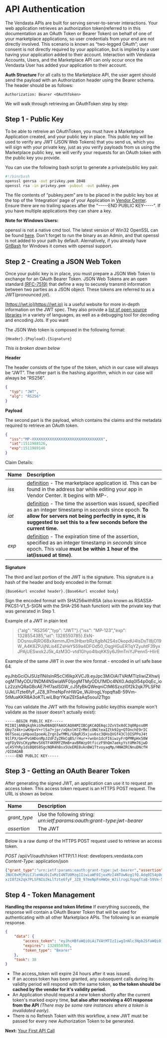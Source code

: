 # API Authentication

The Vendasta APIs are built for serving server-to-server interactions. Your web application retrieves an authorization token(referred to in this documentation as an OAuth Token or Bearer Token) on behalf of one of your marketplace applications, so user credentials from your end are not directly involved. This scenario is known as “two-legged OAuth”; user consent is not directly required by your application, but is implied by a user having your application added to their account. Interaction with Vendasta Accounts, Users, and the Marketplace API can only occur once the Vendasta User has added your application to their account.

**Auth Structure**
For all calls to the Marketplace API, the user agent should send the payload with an Authorization header using the Bearer schema. The header should be as follows:

```hljs
Authorization: Bearer <OAuthToken>
```

We will walk through retrieving an OAuthToken step by step:

## Step 1 - Public Key

To be able to retreive an OAuthToken, you must have a Marketplace Application created, and your public key in place. This public key will be used to verify any JWT (JSON Web Tokens) that you send us, which you will sign with your private key, just as you verify payloads from us using the Marketplace public key, we will verify your requests for an OAuth token with the public key you provide.

You can use the following bash script to generate a private/public key pair.

```bash
#!/bin/bash
openssl genrsa -out privkey.pem 2048
openssl rsa -in privkey.pem -pubout -out pubkey.pem
```

The file contents of “pubkey.pem” are to be placed in the public key box at the top of the ‘Integration’ page of your Application in [Vendor Center](https://vendors.vendasta.com). Ensure there are no trailing spaces after the "-----END PUBLIC KEY-----". If you have multiple applications they can share a key.

**Note for Windows Users:**

openssl is not a native cmd tool. The latest version of Win32 OpenSSL can be found [here](https://slproweb.com/products/Win32OpenSSL.html). Don't forget to run the binary as an Admin, and that openssl is not added to your path by default.
Alernatively, if you already have [GitBash](https://gitforwindows.org/) for Windows it comes with openssl support.

## Step 2 - Creating a JSON Web Token

Once your public key is in place, you must prepare a JSON Web Token to exchange for an OAuth Bearer Token. JSON Web Tokens are an open standard [(RFC-7519)](https://tools.ietf.org/html/rfc7519) that define a way to securely transmit information between two parties as a JSON object. These tokens are referred to as a JWT(pronounced *jot*).

[https://jwt.io](https://jwt.io) is a useful website for more in-depth information on the JWT spec. They also provide a [list of open source libraries](http://jwt.io/#libraries) in a variety of languages, as well as a debugging tool for decoding and encoding Jots. If you want

The JSON Web token is composed in the following format:

    {Header}.{Payload}.{Signature}

_This is broken down below_

**Header**

The header consists of the type of the token, which in our case will always be “JWT”. The other part is the hashing algorithm, which in our case will always be “RS256”.
```json
{
  "typ": "JWT",
  "alg": "RS256"
}
```

**Payload**

The second part is the payload, which contains the claims and the metadata required to retrieve an OAuth token. 

```json
{
  "iss":"MP-XXXXXXXXXXXXXXXXXXXXXXXXXXXXXXXX",
  "iat":1511988126,
  "exp":1511989146
}
```

Claim Details:

|Name|Description
|:---|:---
|*iss* | [definition](https://tools.ietf.org/html/rfc7519#section-4.1.1) - The marketplace application id. This can be found in the address bar while editing your app in Vendor Center. It begins with MP-.
| *iat*| [definition](https://tools.ietf.org/html/rfc7519#section-4.1.6) - The time the assertion was issued, specified as an integer timestamp in *seconds* since epoch. **To allow for servers not being perfectly in sync, it is suggested to set this to a few seconds before the current time.**
| *exp*| [definition](https://tools.ietf.org/html/rfc7519#section-4.1.4) - The expiration time of the assertion, specified as an integer timestamp in *seconds* since epoch. This value **must be within 1 hour of the iat(issued at time)**.  


**Signature**

The third and last portion of the JWT is the signature. This signature is a hash of the header and body encoded in the format:

    {Base64url encoded header}.{Base64url encoded body}

Sign the encoded format with SHA256withRSA (also known as RSASSA-PKCS1-V1_5-SIGN with the SHA-256 hash function) with the private key that was generated in Step 1.

Example of a JWT in plain text


> {"alg": "RS256","typ": "JWT"}.{"iss": "MP-123","exp": 1328554385,"iat": 1328550785}.EkN-DOsnsuRjRO6BxXemmJDm3HbxrbRzXglbN2S4sOkopdU4IsDxTI8jO19W_A4K8ZPJijNLis4EZsHeY559a4DFOd50_OqgHGuERTqYZyuhtF39yxJPAjUESwxk2J5k_4zM3O-vtd1Ghyo4IbqKKSy6J9mTniYJPenn5-HIirE

Example of the same JWT in over the wire format - encoded in url safe base 64.

eyJhbGciOiJSUzI1NiIsInR5cCI6IkpXVCJ9.eyJpc3MiOiAiTVAtMTIzIiwiZXhwIjogMTMyODU1NDM4NSwiaWF0IjogMTMyODU1MDc4NX0.Adq0I54p0qEc_ioLz2zzhQRaGBcAE7Hf7aslSGW_cJ5fyBkQWeqniCtM6SzxzI0f2k2qk7PLSFNIUJkLlTzte6fyF_JZ8_97meNpFnHWQe_WJilrogLYopqftaB-59Vm-5tMuaKKR8A3oKTLwiLBqrYKaiZEtSaAq5souI2Ttgo



You can validate the JWT with the following public key(this example won't validate as the issuer doesn't actually exist):

```text
-----BEGIN PUBLIC KEY-----
MIIBIjANBgkqhkiG9w0BAQEFAAOCAQ8AMIIBCgKCAQEAqcJZvV3x8dC3q0Rpsu0M
Qby7z4k+iwKHpxV+rlSa7+jpr/xQknlH7ZrMmlcONCteaIZtk92g+QTOnchE9rIC
06TSoaLcpHpaoIpoeALZrgnIwfMMi/G0gRJ5xjuv6sc3QHsQVGf43ClOISPPoJ4t
91lPX/Gm+PvGHDonMpJZdFZyZRkCqBS/rHur+rwnbn1dcFI6iwzyFrQPMRpHx58W
vgFDy9VsCKypMmv5X6TF4KRMfZRmB+avBRWzp9tficzF9hQm7aekyYstUMm76jwD
uC4SYhRy1dsBQ0S8SgcNQR4hBsx5UxERE8uknBW1TtvoyaqMp/HNWZRCNnuDNcfH
/QIDAQAB
-----END PUBLIC KEY-----
```

## Step 3 - Getting an OAuth Bearer Token

After generating the signed JWT, an application can use it to request an access token. This access token request is an HTTPS POST request. The URL is shown as below.

|Name|Description
|:---|:---
| *grant_type* | Use the following string: *urn:ietf:params:oauth:grant-type:jwt-bearer*
| *assertion* | The JWT

Below is a raw dump of the HTTPS POST request used to retrieve an access token.

*POST* /api/v1/oauth/token HTTP/1.1
*Host*: developers.vendasta.com
*Content-Type*: application/json

```json
{"grant_type":"urn:ietf:params:oauth:grant-type:jwt-bearer","assertion":"eyJhbGciOiJSUzI1NiIsInR5cCI6IkpXVCJ9.eyJpc3MiOi
JNUC0xMjMiLCJleHAiOiIxMzI4NTU0Mzg1IiwiaWF0IjoxMzI4NTUwNzg1fQ.Adq0I54p0qEc_ioLz2zzhQRaGBcAE7Hf7aslSGW_cJ5fyBkQWeqniCtM6Sz
xzI0f2k2qk7PLSFNIUJkLlTzte6fyF_JZ8_97meNpFnHWQe_WJilrogLYopqftaB-59Vm-5tMuaKKR8A3oKTLwiLBqrYKaiZEtSaAq5souI2Ttgo"}
```

<h2 id="token-management">Step 4 - Token Management</h2>

**Handling the response and token lifetime**
If everything succeeds, the response will contain a OAuth Bearer Token that will be used for authenticating with all other Marketplace APIs. The following is an example response.

```json
{
    "data": {
        "access_token": "eyJhcHBfaWQiOiAiTVAtMTIzIiwgInNlc3Npb25faWQiOiAiYzNhNzgzZGQxMjMzODQwZWU4ZGQ5YjhmZmQ2OTUxMzE5In0=",
        "expires": 1328550785,
        "token_type": "Bearer"
    },
    "took": 38
}
```

* The access_token will expire 24 hours after it was issued.
* If an access token has been granted, any subsequent calls during its validity period will respond with the same token, **so the token should be cached by the vendor for it's validity period.**
* An Application should request a new token shortly after the current token's marked expiry time, **but also after receiving a 401 response from the API** _(There may be some rare instances where a token is invalidated early)._
* There is no Refresh Token with this workflow, a new JWT must be passed for every new Authorization Token to be generated.

**Next:** [Your First API Call](/vendors/getting-started/calling-api)
